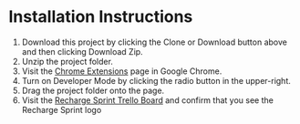 # Installation Instructions

1. Download this project by clicking the Clone or Download button above and then clicking Download Zip.
2. Unzip the project folder.
3. Visit the [Chrome Extensions](chrome://extensions/) page in Google Chrome.
4. Turn on Developer Mode by clicking the radio button in the upper-right.
5. Drag the project folder onto the page.
6. Visit the [Recharge Sprint Trello Board](https://trello.com/b/qYciu7I4/recharge-2020) and confirm that you see the Recharge Sprint logo